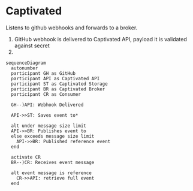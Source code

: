 # Captivated

Listens to github webhooks and forwards to a broker.

1. GitHub webhook is delivered to Captivated API, payload it is validated against secret
2.

```mermaid
sequenceDiagram
  autonumber
  participant GH as GitHub
  participant API as Captivated API
  participant ST as Captivated Storage
  participant BR as Captivated Broker
  participant CR as Consumer

  GH--)API: Webhook Delivered

  API->>ST: Saves event to*

  alt under message size limit
  API->>BR: Publishes event to
  else exceeds message size limit
    API->>BR: Published reference event
  end

  activate CR
  BR--)CR: Receives event message

  alt event message is reference
    CR->>API: retrieve full event
  end
```
